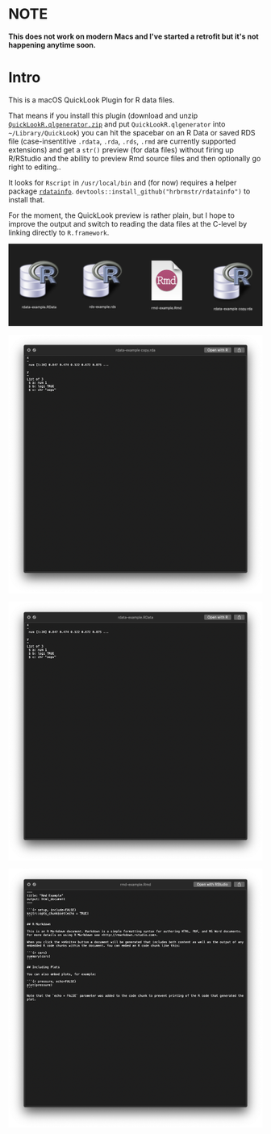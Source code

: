 # NOTE

**This does not work on modern Macs and I've started a retrofit but it's not happening anytime soon.**

# Intro

This is a macOS QuickLook Plugin for R data files.

That means if you install this plugin (download and unzip [`QuickLookR.qlgenerator.zip`](https://github.com/hrbrmstr/QuickLookR/releases/tag/v0.2.0) and put `QuickLookR.qlgenerator` into `~/Library/QuickLook`) you can hit the spacebar on an R Data or saved RDS file (case-insentitive `.rdata`, `.rda`, `.rds`, `.rmd` are currently supported extensions) and get a `str()` preview (for data files) without firing up R/RStudio and the ability to preview Rmd source files and then optionally go right to editing..

It looks for `Rscript` in `/usr/local/bin` and (for now) requires a helper package [`rdatainfo`](https://github.com/hrbrmstr/rdatainfo). `devtools::install_github("hrbrmstr/rdatainfo")` to install that.

For the moment, the QuickLook preview is rather plain, but I hope to improve the output and switch to reading the data files at the C-level by linking directly to `R.framework`.

![](man/figures/icons.png)

![](man/figures/rda.png)

![](man/figures/rdata.png)

![](man/figures/rmd.png)
